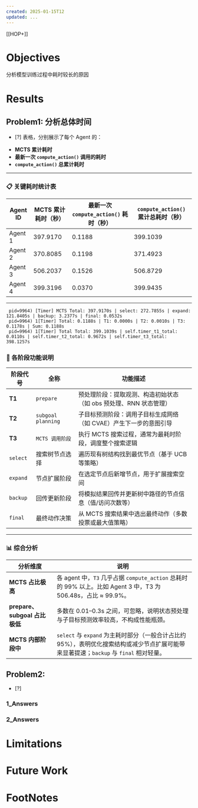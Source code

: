 ```yaml
---
created: 2025-01-15T12
updated: ...
---
```

[[HOP+]]


# Objectives
分析模型训练过程中耗时较长的原因

# Results

## Problem1: 分析总体时间
- [?] 
表格，分别展示了每个 Agent 的：

* **MCTS 累计耗时**
* **最新一次 `compute_action()` 调用的耗时**
* **`compute_action()` 总累计耗时**

---

### 📋 关键耗时统计表

| Agent ID | MCTS 累计耗时（秒） | 最新一次 `compute_action()` 耗时（秒） | `compute_action()` 累计总耗时（秒） |
| -------- | ------------ | ----------------------------- | --------------------------- |
| Agent 1  | 397.9170     | 0.1188                        | 399.1039                    |
| Agent 2  | 370.8085     | 0.1198                        | 371.4923                    |
| Agent 3  | 506.2037     | 0.1526                        | 506.8729                    |
| Agent 4  | 399.3196     | 0.0370                        | 399.9435                    |

---

```
 pid=9964) [Timer] MCTS Total: 397.9170s | select: 272.7855s | expand: 121.8405s | backup: 3.2377s | final: 0.0532s 
 pid=9964) 1[Timer] Total: 0.1188s | T1: 0.0000s | T2: 0.0010s | T3: 0.1178s | Sum: 0.1188s 
 pid=9964) 1[Timer] Total Total: 399.1039s | self.timer_t1_total: 0.0110s | self.timer_t2_total: 0.9672s | self.timer_t3_total: 398.1257s 
```


### 🧩 各阶段功能说明

| 阶段代号     | 全称                 | 功能描述                                  |
| -------- | ------------------ | ------------------------------------- |
| **T1**   | `prepare`          | 预处理阶段：提取观测、构造初始状态（如 obs 预处理、RNN 状态管理） |
| **T2**   | `subgoal planning` | 子目标预测阶段：调用子目标生成网络（如 CVAE）产生下一步的意图引导   |
| **T3**   | `MCTS 调用阶段`        | 执行 MCTS 搜索过程，通常为最耗时阶段，调度整个搜索逻辑        |
| `select` | 搜索树节点选择            | 遍历现有树结构找到最优节点（基于 UCB 等策略）             |
| `expand` | 节点扩展阶段             | 在选定节点后新增节点，用于扩展搜索空间                   |
| `backup` | 回传更新阶段             | 将模拟结果回传并更新树中路径的节点信息（值/访问次数等）          |
| `final`  | 最终动作决策             | 从 MCTS 搜索结果中选出最终动作（多数投票或最大值策略）        |

---

### 📊 综合分析

| 分析维度                     | 说明                                                                                       |
| ------------------------ | ---------------------------------------------------------------------------------------- |
| **MCTS 占比极高**            | 各 agent 中，`T3` 几乎占据 `compute_action` 总耗时的 99% 以上。比如 Agent 3 中，T3 为 506.48s，占比 ≈ 99.9%。   |
| **prepare、subgoal 占比极低** | 多数在 0.01–0.3s 之间，可忽略，说明状态预处理与子目标预测效率较高，不构成性能瓶颈。                                          |
| **MCTS 内部阶段中**           | `select` 与 `expand` 为主耗时部分（一般合计占比约 95%），表明优化搜索结构或减少节点扩展可能带来显著提速；`backup` 与 `final` 相对轻量。 |





## Problem2: 
- [?] 

### 1_Answers


### 2_Answers



# Limitations
# Future Work
# FootNotes
